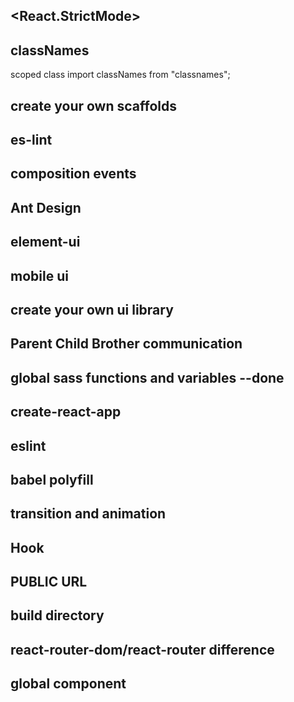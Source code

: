 ## <React.StrictMode>

## classNames
scoped class 
import classNames from "classnames";

## create your own scaffolds

## es-lint

## composition events

## Ant Design

## element-ui

## mobile ui

## create your own ui library

## Parent Child Brother communication

## global sass functions and variables   --done

## create-react-app

## eslint

## babel polyfill

## transition and animation

## Hook 

## PUBLIC URL

## build directory

## react-router-dom/react-router difference

## global component

## <Redirect>

